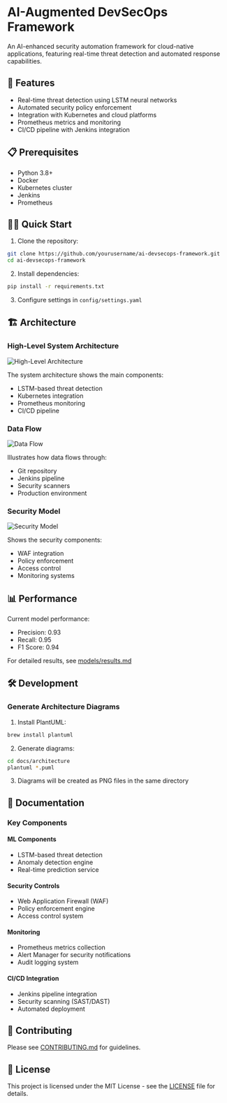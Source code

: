 # AI-Augmented DevSecOps Framework

An AI-enhanced security automation framework for cloud-native applications, featuring real-time threat detection and automated response capabilities.

## 🚀 Features

- Real-time threat detection using LSTM neural networks
- Automated security policy enforcement
- Integration with Kubernetes and cloud platforms
- Prometheus metrics and monitoring
- CI/CD pipeline with Jenkins integration

## 📋 Prerequisites

- Python 3.8+
- Docker
- Kubernetes cluster
- Jenkins
- Prometheus

## 🏃‍♂️ Quick Start

1. Clone the repository:
```bash
git clone https://github.com/yourusername/ai-devsecops-framework.git
cd ai-devsecops-framework
```

2. Install dependencies:
```bash
pip install -r requirements.txt
```

3. Configure settings in `config/settings.yaml`

## 🏗 Architecture

### High-Level System Architecture
![High-Level Architecture](docs/architecture/high-level-architecture.png)

The system architecture shows the main components:
- LSTM-based threat detection
- Kubernetes integration
- Prometheus monitoring
- CI/CD pipeline

### Data Flow
![Data Flow](docs/architecture/data-flow.png)

Illustrates how data flows through:
- Git repository
- Jenkins pipeline
- Security scanners
- Production environment

### Security Model
![Security Model](docs/architecture/security-model.png)

Shows the security components:
- WAF integration
- Policy enforcement
- Access control
- Monitoring systems

## 📊 Performance

Current model performance:
- Precision: 0.93
- Recall: 0.95
- F1 Score: 0.94

For detailed results, see [models/results.md](models/results.md)

## 🛠 Development

### Generate Architecture Diagrams

1. Install PlantUML:
```bash
brew install plantuml
```

2. Generate diagrams:
```bash
cd docs/architecture
plantuml *.puml
```

3. Diagrams will be created as PNG files in the same directory

## 📝 Documentation

### Key Components

#### ML Components
- LSTM-based threat detection
- Anomaly detection engine
- Real-time prediction service

#### Security Controls
- Web Application Firewall (WAF)
- Policy enforcement engine
- Access control system

#### Monitoring
- Prometheus metrics collection
- Alert Manager for security notifications
- Audit logging system

#### CI/CD Integration
- Jenkins pipeline integration
- Security scanning (SAST/DAST)
- Automated deployment

## 🤝 Contributing

Please see [CONTRIBUTING.md](CONTRIBUTING.md) for guidelines.

## 📄 License

This project is licensed under the MIT License - see the [LICENSE](LICENSE) file for details.